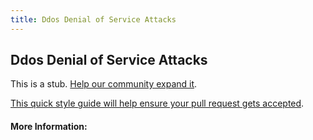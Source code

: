 ```yaml
---
title: Ddos Denial of Service Attacks
---
```


## Ddos Denial of Service Attacks

This is a stub. [Help our community expand it](https://github.com/freeCodeCamp/guide-articles/tree/master/articles/Security/DDoS-Denial-Of-Service-Attacks/index.md).

[This quick style guide will help ensure your pull request gets accepted](https://github.com/freeCodeCamp/guide-articles/blob/master/README.md).

<!-- The article goes here, in GitHub-flavored Markdown. Feel free to add YouTube videos, images, and CodePen/JSBin embeds  -->

#### More Information:
<!-- Please add any articles you think might be helpful to read before writing the article -->


